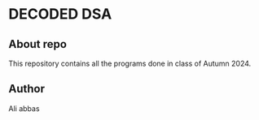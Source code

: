 # DECODED DSA

## About repo  
This repository contains all the programs done in class of Autumn 2024.  

## Author 
Ali abbas